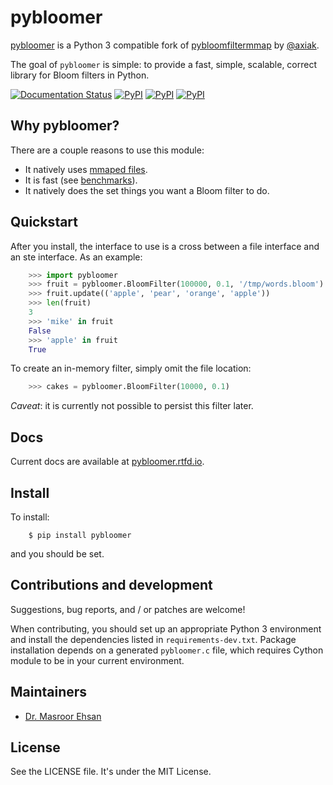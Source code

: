 # pybloomer

[pybloomer](https://github.com/masroore/pybloomer) is a Python 3 compatible fork of [pybloomfiltermmap](https://github.com/axiak/pybloomfiltermmap) by [@axiak](https://github.com/axiak).

The goal of `pybloomer` is simple: to provide a fast, simple, scalable, correct library for Bloom filters in Python.

[![Documentation Status](https://readthedocs.org/projects/pybloomer/badge/?version=latest)](https://pybloomer.readthedocs.io/en/latest/?badge=latest)
[![PyPI](https://img.shields.io/pypi/v/pybloomer.svg)](https://pypi.python.org/pypi/pybloomer)
[![PyPI](https://img.shields.io/pypi/dw/pybloomer.svg)](https://pypi.python.org/pypi/pybloomer)
[![PyPI](https://img.shields.io/pypi/pyversions/pybloomer.svg)](https://pypi.python.org/pypi/pybloomer)


## Why pybloomer?

There are a couple reasons to use this module:

* It natively uses [mmaped files](http://en.wikipedia.org/wiki/Mmap).
* It is fast (see [benchmarks](http://axiak.github.io/pybloomfiltermmap/#benchmarks)).
* It natively does the set things you want a Bloom filter to do.


## Quickstart

After you install, the interface to use is a cross between a file
interface and an ste interface. As an example:
```python
    >>> import pybloomer
    >>> fruit = pybloomer.BloomFilter(100000, 0.1, '/tmp/words.bloom')
    >>> fruit.update(('apple', 'pear', 'orange', 'apple'))
    >>> len(fruit)
    3
    >>> 'mike' in fruit
    False
    >>> 'apple' in fruit
    True
```

To create an in-memory filter, simply omit the file location:
```python
    >>> cakes = pybloomer.BloomFilter(10000, 0.1)
```
*Caveat*: it is currently not possible to persist this filter later.


## Docs

Current docs are available at [pybloomer.rtfd.io](https://pybloomer.readthedocs.io/en/latest).


## Install

To install:

```shell
    $ pip install pybloomer
```

and you should be set.

## Contributions and development

Suggestions, bug reports, and / or patches are welcome!

When contributing, you should set up an appropriate Python 3 environment and install the dependencies listed in `requirements-dev.txt`.
Package installation depends on a generated `pybloomer.c` file, which requires Cython module to be in your current environment.


## Maintainers

* [Dr. Masroor Ehsan](https://github.com/masroore)

## License

See the LICENSE file. It's under the MIT License.